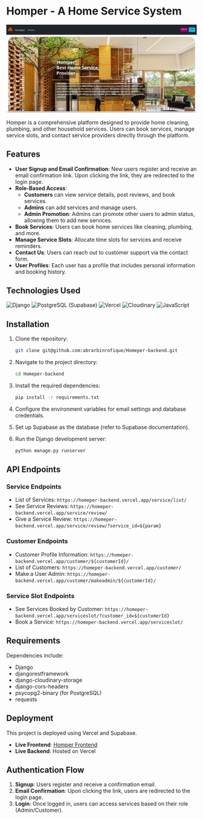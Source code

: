 # Homper - A Home Service System
<img src="https://github.com/abrarbinrofique/Homeper-backend/blob/main/homper.png">

Homper is a comprehensive platform designed to provide home cleaning, plumbing, and other household services. Users can book services, manage service slots, and contact service providers directly through the platform.

## Features

- **User Signup and Email Confirmation**: New users register and receive an email confirmation link. Upon clicking the link, they are redirected to the login page.
- **Role-Based Access**:
  - **Customers** can view service details, post reviews, and book services.
  - **Admins** can add services and manage users.
  - **Admin Promotion**: Admins can promote other users to admin status, allowing them to add new services.
- **Book Services**: Users can book home services like cleaning, plumbing, and more.
- **Manage Service Slots**: Allocate time slots for services and receive reminders.
- **Contact Us**: Users can reach out to customer support via the contact form.
- **User Profiles**: Each user has a profile that includes personal information and booking history.

## Technologies Used

![Django](https://img.shields.io/badge/Django-092E20?style=for-the-badge&logo=django&logoColor=white)
![PostgreSQL (Supabase)](https://img.shields.io/badge/PostgreSQL-316192?style=for-the-badge&logo=postgresql&logoColor=white)
![Vercel](https://img.shields.io/badge/Vercel-000000?style=for-the-badge&logo=vercel&logoColor=white)
![Cloudinary](https://img.shields.io/badge/Cloudinary-3448C5?style=for-the-badge&logo=cloudinary&logoColor=white)
![JavaScript](https://img.shields.io/badge/JavaScript-F7DF1E?style=for-the-badge&logo=javascript&logoColor=black)

## Installation

1. Clone the repository:
    ```bash
    git clone git@github.com:abrarbinrofique/Homeper-backend.git
    ```

2. Navigate to the project directory:
    ```bash
    cd Homeper-backend
    ```

3. Install the required dependencies:
    ```bash
    pip install -r requirements.txt
    ```

4. Configure the environment variables for email settings and database credentials.

5. Set up Supabase as the database (refer to Supabase documentation).

6. Run the Django development server:
    ```bash
    python manage.py runserver
    ```

## API Endpoints

### Service Endpoints
- List of Services: `https://homeper-backend.vercel.app/service/list/`
- See Service Reviews: `https://homeper-backend.vercel.app/service/review/`
- Give a Service Review: `https://homeper-backend.vercel.app/service/review/?service_id=${param}`

### Customer Endpoints
- Customer Profile Information: `https://homeper-backend.vercel.app/customer/${customerId}/`
- List of Customers: `https://homeper-backend.vercel.app/customer/`
- Make a User Admin: `https://homeper-backend.vercel.app/customer/makeadmin/${customerId}/`

### Service Slot Endpoints
- See Services Booked by Customer: `https://homeper-backend.vercel.app/serviceslot/?customer_id=${customerId}`
- Book a Service: `https://homeper-backend.vercel.app/serviceslot/`

## Requirements

Dependencies include:
- Django
- djangorestframework
- django-cloudinary-storage
- django-cors-headers
- psycopg2-binary (for PostgreSQL)
- requests

## Deployment

This project is deployed using Vercel and Supabase.

- **Live Frontend**: [Homper Frontend](https://abrarbinrofique.github.io/Homper-frontend/)
- **Live Backend**: Hosted on Vercel

## Authentication Flow

1. **Signup**: Users register and receive a confirmation email.
2. **Email Confirmation**: Upon clicking the link, users are redirected to the login page.
3. **Login**: Once logged in, users can access services based on their role (Admin/Customer).
